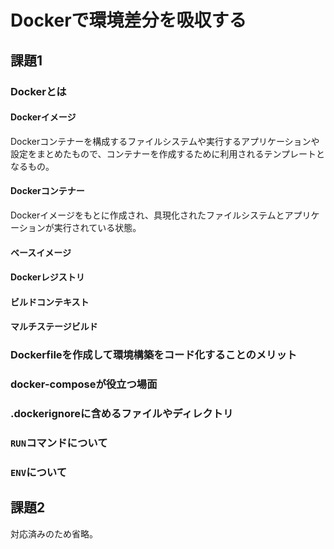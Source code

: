# Dockerで環境差分を吸収する

## 課題1

### Dockerとは

#### Dockerイメージ

Dockerコンテナーを構成するファイルシステムや実行するアプリケーションや設定をまとめたもので、コンテナーを作成するために利用されるテンプレートとなるもの。

#### Dockerコンテナー

Dockerイメージをもとに作成され、具現化されたファイルシステムとアプリケーションが実行されている状態。

#### ベースイメージ

#### Dockerレジストリ

#### ビルドコンテキスト

#### マルチステージビルド

### Dockerfileを作成して環境構築をコード化することのメリット

### docker-composeが役立つ場面

### .dockerignoreに含めるファイルやディレクトリ

### `RUN`コマンドについて

### `ENV`について

## 課題2

対応済みのため省略。
